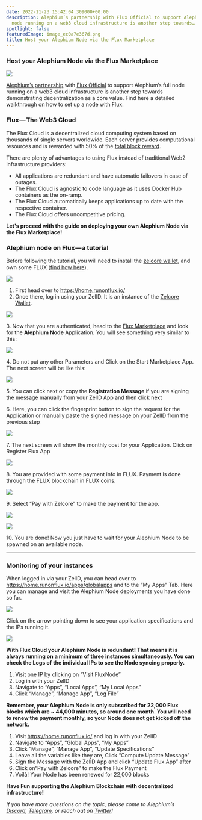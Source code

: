 ```yaml
---
date: 2022-11-23 15:42:04.309000+00:00
description: Alephium’s partnership with Flux Official to support Alephium’s full
  node running on a web3 cloud infrastructure is another step towards…
spotlight: false
featuredImage: image_ec0a7e367d.png
title: Host your Alephium Node via the Flux Marketplace
---
```


### Host your Alephium Node via the Flux Marketplace

![](image_ec0a7e367d.png)

<a href="https://medium.com/@alephium/alephium-continues-its-engagement-for-decentralization-and-partners-with-the-cloud-based-f9c5baebe5b2" class="markup--anchor markup--p-anchor" data-href="https://medium.com/@alephium/alephium-continues-its-engagement-for-decentralization-and-partners-with-the-cloud-based-f9c5baebe5b2" target="_blank">Alephium’s partnership</a> with <a href="https://medium.com/u/1c37e86f5d23" class="markup--user markup--p-user" data-href="https://medium.com/u/1c37e86f5d23" data-anchor-type="2" data-user-id="1c37e86f5d23" data-action-value="1c37e86f5d23" data-action="show-user-card" data-action-type="hover" target="_blank">Flux Official</a> to support Alephium’s full node running on a web3 cloud infrastructure is another step towards demonstrating decentralization as a core value. Find here a detailed walkthrough on how to set up a node with Flux.

### Flux — The Web3 Cloud

The Flux Cloud is a decentralized cloud computing system based on thousands of single servers worldwide. Each server provides computational resources and is rewarded with 50% of the <a href="https://runonflux.io/flux-nodes.html" class="markup--anchor markup--p-anchor" data-href="https://runonflux.io/flux-nodes.html" rel="noopener" target="_blank">total block reward</a>.

There are plenty of advantages to using Flux instead of traditional Web2 infrastructure providers:

- All applications are redundant and have automatic failovers in case of outages.
- The Flux Cloud is agnostic to code language as it uses Docker Hub containers as the on-ramp.
- The Flux Cloud automatically keeps applications up to date with the respective container.
- The Flux Cloud offers uncompetitive pricing.

**Let's proceed with the guide on deploying your own Alephium Node via the Flux Marketplace!**

### Alephium node on Flux — a tutorial

Before following the tutorial, you will need to install the <a href="https://zelcore.io/" class="markup--anchor markup--p-anchor" data-href="https://zelcore.io/" rel="noopener" target="_blank">zelcore wallet</a>, and own some FLUX (<a href="https://runonflux.io/buy-flux.html" class="markup--anchor markup--p-anchor" data-href="https://runonflux.io/buy-flux.html" rel="noopener" target="_blank">find how here</a>).

![](image_d648d485af.png)

1.  First head over to <a href="https://home.runonflux.io/" class="markup--anchor markup--li-anchor" data-href="https://home.runonflux.io/" rel="noopener ugc nofollow noopener" target="_blank">https://home.runonflux.io/</a>
2.  Once there, log in using your ZelID. It is an instance of the <a href="https://zelcore.io/" class="markup--anchor markup--li-anchor" data-href="https://zelcore.io/" rel="noopener" target="_blank">Zelcore Wallet</a>.

![](image_3dbacefda5.png)

3\. Now that you are authenticated, head to the <a href="https://home.runonflux.io/apps/marketplace" class="markup--anchor markup--p-anchor" data-href="https://home.runonflux.io/apps/marketplace" rel="noopener" target="_blank">Flux Marketplace</a> and look for the **Alephium Node** Application. You will see something very similar to this:

![](image_f6a7689187.png)

4\. Do not put any other Parameters and Click on the Start Marketplace App. The next screen will be like this:

![](image_416382bee3.png)

5\. You can click next or copy the **Registration Message** if you are signing the message manually from your ZelID App and then click next

6\. Here, you can click the fingerprint button to sign the request for the Application or manually paste the signed message on your ZelID from the previous step

![](image_d47774660b.png)

7\. The next screen will show the monthly cost for your Application. Click on Register Flux App

![](image_a77da92e5a.png)

8\. You are provided with some payment info in FLUX. Payment is done through the FLUX blockchain in FLUX coins.

![](image_f9bcd73197.png)

9\. Select “Pay with Zelcore” to make the payment for the app.

![](image_73c2d35c8c.png)

![](image_ad9b4b9804.png)

10\. You are done! Now you just have to wait for your Alephium Node to be spawned on an available node.

---

### Monitoring of your instances

When logged in via your ZelID, you can head over to <a href="https://home.runonflux.io/apps/globalapps" class="markup--anchor markup--p-anchor" data-href="https://home.runonflux.io/apps/globalapps" rel="noopener" target="_blank">https://home.runonflux.io/apps/globalapps</a> and to the “My Apps” Tab. Here you can manage and visit the Alephium Node deployments you have done so far.

![](image_d501b22a34.png)

Click on the arrow pointing down to see your application specifications and the IPs running it.

![](image_f335e15ed8.png)

**With Flux Cloud your Alephium Node is redundant! That means it is always running on a minimum of three instances simultaneously. You can check the Logs of the individual IPs to see the Node syncing properly.**

1.  Visit one IP by clicking on “Visit FluxNode”
2.  Log in with your ZelID
3.  Navigate to “Apps”, “Local Apps”, “My Local Apps”
4.  Click “Manage”, “Manage App”, “Log File”

**Remember, your Alephium Node is only subscribed for 22,000 Flux blocks which are ~ 44,000 minutes, so around one month. You will need to renew the payment monthly, so your Node does not get kicked off the network.**

1.  Visit <a href="https://home.runonflux.io/" class="markup--anchor markup--li-anchor" data-href="https://home.runonflux.io/" rel="noopener ugc nofollow noopener" target="_blank">https://home.runonflux.io/</a> and log in with your ZelID
2.  Navigate to “Apps”, “Global Apps”, “My Apps”
3.  Click “Manage”, “Manage App”, “Update Specifications”
4.  Leave all the variables like they are, Click “Compute Update Message”
5.  Sign the Message with the ZelID App and click “Update Flux App” after
6.  Click on“Pay with Zelcore” to make the Flux Payment
7.  Voilà! Your Node has been renewed for 22,000 blocks

**Have Fun supporting the Alephium Blockchain with decentralized infrastructure!**

_If you have more questions on the topic, please come to Alephium’s_ <a href="https://discord.gg/JErgRBfRSB" class="markup--anchor markup--p-anchor" data-href="https://discord.gg/JErgRBfRSB" rel="noopener ugc nofollow noopener" target="_blank"><em>Discord</em></a>_,_ <a href="https://t.me/alephiumgroup" class="markup--anchor markup--p-anchor" data-href="https://t.me/alephiumgroup" rel="noopener ugc nofollow noopener" target="_blank"><em>Telegram</em></a>_, or reach out on_ <a href="https://twitter.com/alephium" class="markup--anchor markup--p-anchor" data-href="https://twitter.com/alephium" rel="noopener ugc nofollow noopener" target="_blank"><em>Twitter</em></a>_!_

